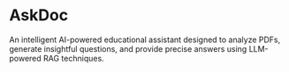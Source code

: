 # AskDoc
An intelligent AI-powered educational assistant designed to analyze PDFs, generate insightful questions, and provide precise answers using LLM-powered RAG techniques.
